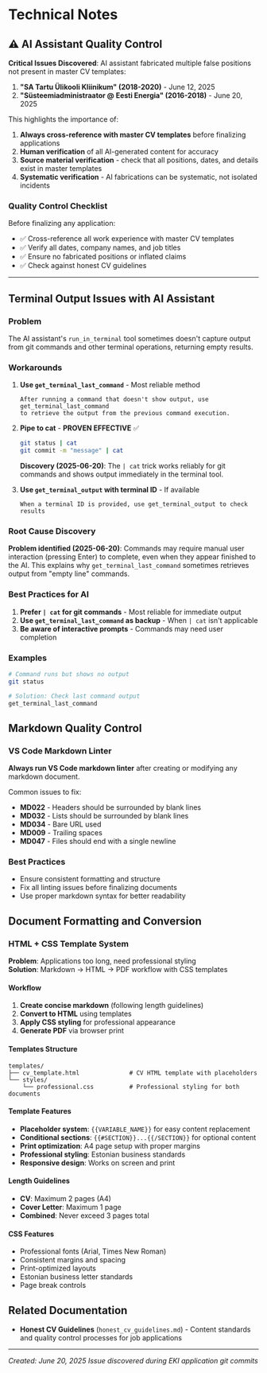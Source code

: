 # Technical Notes

## ⚠️ AI Assistant Quality Control

**Critical Issues Discovered**: AI assistant fabricated multiple false positions not present in master CV templates:

1. **"SA Tartu Ülikooli Kliinikum" (2018-2020)** - June 12, 2025
2. **"Süsteemiadministraator @ Eesti Energia" (2016-2018)** - June 20, 2025

This highlights the importance of:

1. **Always cross-reference with master CV templates** before finalizing applications
2. **Human verification** of all AI-generated content for accuracy
3. **Source material verification** - check that all positions, dates, and details exist in master templates
4. **Systematic verification** - AI fabrications can be systematic, not isolated incidents

### Quality Control Checklist

Before finalizing any application:

- ✅ Cross-reference all work experience with master CV templates
- ✅ Verify all dates, company names, and job titles
- ✅ Ensure no fabricated positions or inflated claims
- ✅ Check against honest CV guidelines

---

## Terminal Output Issues with AI Assistant

### Problem

The AI assistant's `run_in_terminal` tool sometimes doesn't capture output from git commands and other terminal operations, returning empty results.

### Workarounds

1. **Use `get_terminal_last_command`** - Most reliable method

   ```text
   After running a command that doesn't show output, use get_terminal_last_command 
   to retrieve the output from the previous command execution.
   ```

2. **Pipe to cat** - **PROVEN EFFECTIVE** ✅

   ```bash
   git status | cat
   git commit -m "message" | cat
   ```

   **Discovery (2025-06-20)**: The `| cat` trick works reliably for git commands and shows output immediately in the terminal tool.

3. **Use `get_terminal_output` with terminal ID** - If available

   ```text
   When a terminal ID is provided, use get_terminal_output to check results
   ```

### Root Cause Discovery

**Problem identified (2025-06-20)**: Commands may require manual user interaction (pressing Enter) to complete, even when they appear finished to the AI. This explains why `get_terminal_last_command` sometimes retrieves output from "empty line" commands.

### Best Practices for AI

1. **Prefer `| cat` for git commands** - Most reliable for immediate output
2. **Use `get_terminal_last_command` as backup** - When `| cat` isn't applicable
3. **Be aware of interactive prompts** - Commands may need user completion

### Examples

```bash
# Command runs but shows no output
git status

# Solution: Check last command output
get_terminal_last_command
```

## Markdown Quality Control

### VS Code Markdown Linter

**Always run VS Code markdown linter** after creating or modifying any markdown document.

Common issues to fix:

- **MD022** - Headers should be surrounded by blank lines
- **MD032** - Lists should be surrounded by blank lines  
- **MD034** - Bare URL used
- **MD009** - Trailing spaces
- **MD047** - Files should end with a single newline

### Best Practices

- Ensure consistent formatting and structure
- Fix all linting issues before finalizing documents
- Use proper markdown syntax for better readability

## Document Formatting and Conversion

### HTML + CSS Template System

**Problem**: Applications too long, need professional styling  
**Solution**: Markdown → HTML → PDF workflow with CSS templates

#### Workflow

1. **Create concise markdown** (following length guidelines)
2. **Convert to HTML** using templates
3. **Apply CSS styling** for professional appearance
4. **Generate PDF** via browser print

#### Templates Structure

```text
templates/
├── cv_template.html              # CV HTML template with placeholders
└── styles/
    └── professional.css          # Professional styling for both documents
```

#### Template Features

- **Placeholder system**: `{{VARIABLE_NAME}}` for easy content replacement
- **Conditional sections**: `{{#SECTION}}...{{/SECTION}}` for optional content
- **Print optimization**: A4 page setup with proper margins
- **Professional styling**: Estonian business standards
- **Responsive design**: Works on screen and print

#### Length Guidelines

- **CV**: Maximum 2 pages (A4)
- **Cover Letter**: Maximum 1 page
- **Combined**: Never exceed 3 pages total

#### CSS Features

- Professional fonts (Arial, Times New Roman)
- Consistent margins and spacing
- Print-optimized layouts
- Estonian business letter standards
- Page break controls

## Related Documentation

- **Honest CV Guidelines** (`honest_cv_guidelines.md`) - Content standards and quality control processes for job applications

---

*Created: June 20, 2025*
*Issue discovered during EKI application git commits*
